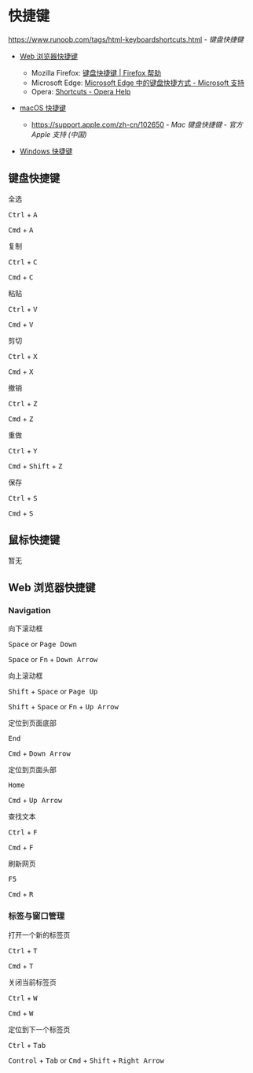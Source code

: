 # 快捷键

<https://www.runoob.com/tags/html-keyboardshortcuts.html> - *键盘快捷键*

- [Web 浏览器快捷键](os/tools/browser.md#快捷键)
  - Mozilla Firefox: [键盘快捷键 | Firefox 帮助](https://support.mozilla.org/zh-CN/kb/%E9%94%AE%E7%9B%98%E5%BF%AB%E6%8D%B7%E9%94%AE)
  - Microsoft Edge: [Microsoft Edge 中的键盘快捷方式 - Microsoft 支持](https://support.microsoft.com/zh-cn/microsoft-edge/microsoft-edge-中的键盘快捷方式-50d3edab-30d9-c7e4-21ce-37fe2713cfad)
  - Opera: [Shortcuts - Opera Help](https://help.opera.com/en/latest/shortcuts/#keyboardShortcuts)

- [macOS 快捷键](os/mac/README.md#tutorial)
    - https://support.apple.com/zh-cn/102650 - *Mac 键盘快捷键 - 官方 Apple 支持 (中国)*

- [Windows 快捷键](os/windows/README.md#快捷键)

## 键盘快捷键

全选

<kbd>Ctrl</kbd> + <kbd>A</kbd>

<kbd>Cmd</kbd> + <kbd>A</kbd>

复制

<kbd>Ctrl</kbd> + <kbd>C</kbd>

<kbd>Cmd</kbd> + <kbd>C</kbd>

粘贴

<kbd>Ctrl</kbd> + <kbd>V</kbd>

<kbd>Cmd</kbd> + <kbd>V</kbd>

剪切

<kbd>Ctrl</kbd> + <kbd>X</kbd>

<kbd>Cmd</kbd> + <kbd>X</kbd>

撤销

<kbd>Ctrl</kbd> + <kbd>Z</kbd>

<kbd>Cmd</kbd> + <kbd>Z</kbd>

重做

<kbd>Ctrl</kbd> + <kbd>Y</kbd>

<kbd>Cmd</kbd> + <kbd>Shift</kbd> + <kbd>Z</kbd>

保存

<kbd>Ctrl</kbd> + <kbd>S</kbd>

<kbd>Cmd</kbd> + <kbd>S</kbd>

## 鼠标快捷键

暂无

## Web 浏览器快捷键

### Navigation

向下滚动框

<kbd>Space</kbd> or <kbd>Page Down</kbd>

<kbd>Space</kbd> or <kbd>Fn</kbd> + <kbd>Down Arrow</kbd>

向上滚动框

<kbd>Shift</kbd> + <kbd>Space</kbd> or <kbd>Page Up</kbd>

<kbd>Shift</kbd> + <kbd>Space</kbd> or <kbd>Fn</kbd> + <kbd>Up Arrow</kbd>

定位到页面底部

<kbd>End</kbd>

<kbd>Cmd</kbd> + <kbd>Down Arrow</kbd>

定位到页面头部

<kbd>Home</kbd>

<kbd>Cmd</kbd> + <kbd>Up Arrow</kbd>

查找文本

<kbd>Ctrl</kbd> + <kbd>F</kbd>

<kbd>Cmd</kbd> + <kbd>F</kbd>

刷新网页

<kbd>F5</kbd>

<kbd>Cmd</kbd> + <kbd>R</kbd>

### 标签与窗口管理

打开一个新的标签页

<kbd>Ctrl</kbd> + <kbd>T</kbd>

<kbd>Cmd</kbd> + <kbd>T</kbd>

关闭当前标签页

<kbd>Ctrl</kbd> + <kbd>W</kbd>

<kbd>Cmd</kbd> + <kbd>W</kbd>

定位到下一个标签页

<kbd>Ctrl</kbd> + <kbd>Tab</kbd>

<kbd>Control</kbd> + <kbd>Tab</kbd> or <kbd>Cmd</kbd> + <kbd>Shift</kbd> + <kbd>Right Arrow</kbd>
